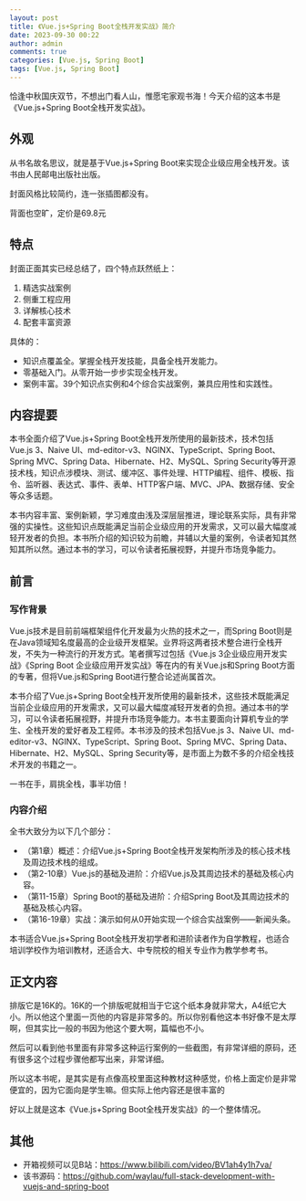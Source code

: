 ```yaml
---
layout: post
title: 《Vue.js+Spring Boot全栈开发实战》简介
date: 2023-09-30 00:22
author: admin
comments: true
categories: [Vue.js, Spring Boot]
tags: [Vue.js, Spring Boot]
---
```


恰逢中秋国庆双节，不想出门看人山，惟愿宅家观书海！今天介绍的这本书是《Vue.js+Spring Boot全栈开发实战》。

<!-- more -->



## 外观

从书名故名思议，就是基于Vue.js+Spring Boot来实现企业级应用全栈开发。该书由人民邮电出版社出版。

封面风格比较简约，连一张插图都没有。

背面也空旷，定价是69.8元

## 特点

封面正面其实已经总结了，四个特点跃然纸上：

1. 精选实战案例
2. 侧重工程应用
3.	详解核心技术
4.	配套丰富资源

具体的：

* 知识点覆盖全。掌握全栈开发技能，具备全栈开发能力。
* 零基础入门。从零开始一步步实现全栈开发。
* 案例丰富。39个知识点实例和4个综合实战案例，兼具应用性和实践性。


## 内容提要

本书全面介绍了Vue.js+Spring Boot全栈开发所使用的最新技术，技术包括Vue.js 3、Naive UI、md-editor-v3、NGINX、TypeScript、Spring Boot、Spring MVC、Spring Data、Hibernate、H2、MySQL、Spring Security等开源技术栈，知识点涉模块、测试、缓冲区、事件处理、HTTP编程、组件、模板、指令、监听器、表达式、事件、表单、HTTP客户端、MVC、JPA、数据存储、安全等众多话题。

本书内容丰富、案例新颖，学习难度由浅及深层层推进，理论联系实际，具有非常强的实操性。这些知识点既能满足当前企业级应用的开发需求，又可以最大幅度减轻开发者的负担。本书所介绍的知识较为前瞻，并辅以大量的案例，令读者知其然知其所以然。通过本书的学习，可以令读者拓展视野，并提升市场竞争能力。

## 前言

### 写作背景


Vue.js技术是目前前端框架组件化开发最为火热的技术之一，而Spring Boot则是在Java领域知名度最高的企业级开发框架。业界将这两者技术整合进行全栈开发，不失为一种流行的开发方式。笔者撰写过包括《Vue.js 3企业级应用开发实战》《Spring Boot 企业级应用开发实战》等在内的有关Vue.js和Spring Boot方面的专著，但将Vue.js和Spring Boot进行整合论述尚属首次。

本书介绍了Vue.js+Spring Boot全栈开发所使用的最新技术，这些技术既能满足当前企业级应用的开发需求，又可以最大幅度减轻开发者的负担。通过本书的学习，可以令读者拓展视野，并提升市场竞争能力。本书主要面向计算机专业的学生、全栈开发的爱好者及工程师。本书涉及的技术包括Vue.js 3、Naive UI、md-editor-v3、NGINX、TypeScript、Spring Boot、Spring MVC、Spring Data、Hibernate、H2、MySQL、Spring Security等，是市面上为数不多的介绍全栈技术开发的书籍之一。

一书在手，肩挑全栈，事半功倍！

### 内容介绍


全书大致分为以下几个部分：

* （第1章）概述：介绍Vue.js+Spring Boot全栈开发架构所涉及的核心技术栈及周边技术栈的组成。
* （第2-10章）Vue.js的基础及进阶：介绍Vue.js及其周边技术的基础及核心内容。
* （第11-15章）Spring Boot的基础及进阶：介绍Spring Boot及其周边技术的基础及核心内容。
* （第16-19章）实战：演示如何从0开始实现一个综合实战案例——新闻头条。

本书适合Vue.js+Spring Boot全栈开发初学者和进阶读者作为自学教程，也适合培训学校作为培训教材，还适合大、中专院校的相关专业作为教学参考书。


## 正文内容

 

 

排版它是16K的。16K的一个排版呢就相当于它这个纸本身就非常大，A4纸它大小。所以他这个里面一页他的内容是非常多的。所以你别看他这本书好像不是太厚啊，但其实比一般的书因为他这个要大啊，篇幅也不小。




然后可以看到他书里面有非常多这种运行案例的一些截图，有非常详细的原码，还有很多这个过程步骤他都写出来，非常详细。

所以这本书呢，是其实是有点像高校里面这种教材这种感觉，价格上面定价是非常便宜的，因为它面向是学生嘛。但实际上他内容还是很丰富的

好以上就是这本《Vue.js+Spring Boot全栈开发实战》的一个整体情况。


## 其他


* 开箱视频可以见B站：<https://www.bilibili.com/video/BV1ah4y1h7va/>
* 该书源码：<https://github.com/waylau/full-stack-development-with-vuejs-and-spring-boot>
